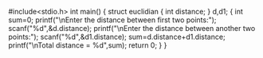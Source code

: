 
#include<stdio.h>
int main()
{
struct euclidian
{
int distance;
  }
  d,d1;
{
 int sum=0;
   printf("\nEnter the distance between first two points:");
   scanf("%d",&d.distance);
   printf("\nEnter the distance between another two points:");
   scanf("%d",&d1.distance);
   sum=d.distance+d1.distance;
   printf("\nTotal distance = %d",sum);
   return 0;
    }
}
